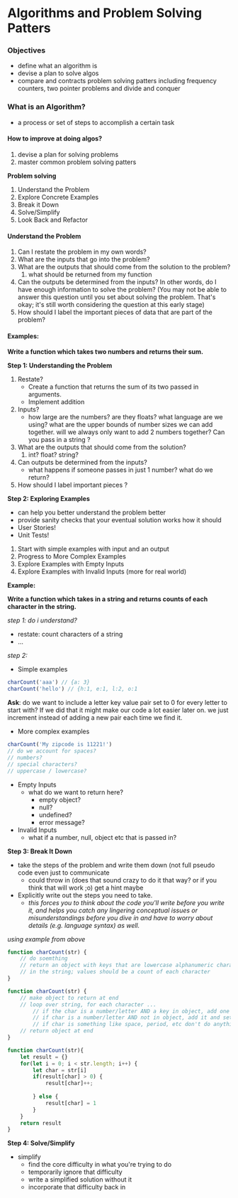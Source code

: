 # Algorithms and Problem Solving Patters

### Objectives

* define what an algorithm is
* devise a plan to solve algos
* compare and contracts problem solving patters including frequency counters, two pointer problems and divide and conquer 

### What is an Algorithm?

* a process or set of steps to accomplish a certain task 

#### How to improve at doing algos?

1. devise a plan for solving problems
2. master common problem solving patters

**Problem solving**

1. Understand the Problem
2. Explore Concrete Examples
3. Break it Down
4. Solve/Simplify
5. Look Back and Refactor 

#### Understand the Problem 

1. Can I restate the problem in my own words?
2. What are the inputs that go into the problem?
3. What are the outputs that should come from the solution to the problem?
   1. what should be returned from my function 
4. Can the outputs be determined from the inputs? In other words, do I have enough information to solve the problem? \(You may not be able to answer this question until you set about solving the problem. That's okay; it's still worth considering the question at this early stage\)
5. How should I label the important pieces of data that are part of the problem?

#### Examples:

**Write a function which takes two numbers and returns their sum.** 

**Step 1: Understanding the Problem** 

1. Restate?
   * Create a function that returns the sum of its two passed in arguments.
   * Implement addition 
2. Inputs? 
   * how large are the numbers? are they floats? what language are we using? what are the upper bounds of number sizes we can add together. will we always only want to add 2 numbers together? Can you pass in a string ? 
3. What are the outputs that should come from the solution? 
   1. int? float? string? 
4. Can outputs be determined from the inputs? 
   * what happens if someone passes in just 1 number? what do we return? 
5. How should I label important pieces ?  

**Step 2: Exploring Examples** 

* can help you better understand the problem better 
* provide sanity checks that your eventual solution works how it should 
* User Stories! 
* Unit Tests! 

1. Start with simple examples with input and an output
2. Progress to More Complex Examples
3. Explore Examples with Empty Inputs 
4. Explore Examples with Invalid Inputs \(more for real world\)

**Example:**

**Write a function which takes in a string and returns counts of each character in the string.** 

_step 1: do i understand?_

* restate: count characters of a string 
* ... 

_step 2:_ 

* Simple examples

```javascript
charCount('aaa') // {a: 3} 
charCount('hello') // {h:1, e:1, l:2, o:1
```

**Ask**: do we want to include a letter key value pair set to 0 for every letter to start with? If we did that it might make our code a lot easier later on.  we just increment instead of adding a new pair each time we find it. 

* More complex examples 

```javascript
charCount('My zipcode is 11221!') 
// do we account for spaces?
// numbers? 
// special characters? 
// uppercase / lowercase? 
```

* Empty Inputs
  * what do we want to return here? 
    * empty object?
    * null?
    * undefined? 
    * error message? 
* Invalid Inputs
  * what if a number, null, object etc that is passed in? 

**Step 3: Break It Down** 

* take the steps of the problem and write them down \(not full pseudo code even just to communicate 
  * could throw in \(does that sound crazy to do it that way? or if you think that will work ;o\) get a hint maybe
* Explicitly write out the steps you need to take.
  * _this forces you to think about the code you'll write before you write it, and helps you catch any lingering conceptual issues or misunderstandings before you dive in and have to worry about details \(e.g. language syntax\) as well._ 

_using example from above_

```javascript
function charCount(str) {
    // do soemthing
    // return an object with keys that are lowercase alphanumeric characters 
    // in the string; values should be a count of each character
}

function charCount(str) {
    // make object to return at end
    // loop over string, for each character ...
        // if the char is a number/letter AND a key in object, add one to count
        // if char is a number/letter AND not in object, add it and set value to 1
        // if char is something like space, period, etc don't do anything
    // return object at end
}

function charCount(str){
    let result = {}
    for(let i = 0; i < str.length; i++) {
        let char = str[i]
        if(result[char] > 0) { 
            result[char]++;
            
        } else { 
            result[char] = 1
        }
    }
    return result
}

```

**Step 4: Solve/Simplify** 

* simplify 
  * find the core difficulty in what you're trying to do
  * temporarily ignore that difficulty
  * write a simplified solution without it
  * incorporate that difficulty back in

